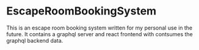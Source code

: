 # EscapeRoomBookingSystem
This is an escape room booking system written for my personal use in the future. It contains a graphql server and react frontend with contsumes the graphql backend data. 
